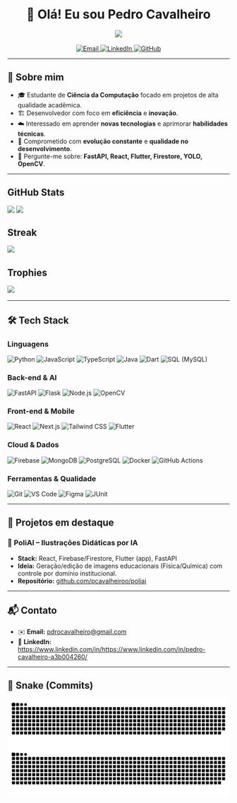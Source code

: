 <h1 align="center">👋 Olá! Eu sou <strong>Pedro Cavalheiro</strong></h1>

<p align="center">
  <a href="https://github.com/pcavalheiroo">
    <img src="https://readme-typing-svg.herokuapp.com?size=22&duration=3500&color=36BCF7&center=true&vCenter=true&width=750&lines=Desenvolvedor+Full+Stack+%7C+Ci%C3%AAncia+da+Computa%C3%A7%C3%A3o"/>
  </a>
</p>

<p align="center">
  <a href="mailto:pdrocavalheiro@gmail.com" target="_blank">
    <img alt="Email" src="https://img.shields.io/badge/Email-pdrocavalheiro%40gmail.com-DC4A3D?style=for-the-badge&logo=gmail&logoColor=white">
  </a>
  <a href="https://www.linkedin.com/in/pedro-cavalheiro-a3b004260/" target="_blank">
    <img alt="LinkedIn" src="https://img.shields.io/badge/LinkedIn-Pedro%20Cavalheiro-0A66C2?style=for-the-badge&logo=linkedin&logoColor=white">
  </a>
  <a href="https://github.com/pcavalheiroo?tab=repositories" target="_blank">
    <img alt="GitHub" src="https://img.shields.io/badge/GitHub-Repositórios-24292E?style=for-the-badge&logo=github&logoColor=white">
  </a>
</p>

---

## 🧭 Sobre mim
- 🎓 Estudante de **Ciência da Computação** focado em projetos de alta qualidade acadêmica.
- 🏗️ Desenvolvedor com foco em **eficiência** e **inovação**.
- ☁️ Interessado em aprender **novas tecnologias** e aprimorar **habilidades técnicas**.
- 🧪 Comprometido com **evolução constante** e **qualidade no desenvolvimento**.
- 💬 Pergunte-me sobre: **FastAPI, React, Flutter, Firestore, YOLO, OpenCV**.

---

## GitHub Stats
<p>
  <img height="165" src="https://github-readme-stats.vercel.app/api?username=pcavalheiroo&show_icons=true&theme=transparent&rank_icon=github" />
  <img height="165" src="https://github-readme-stats.vercel.app/api/top-langs/?username=pcavalheiroo&layout=compact&theme=transparent" />
</p>

## Streak
<p>
  <img height="165" src="https://streak-stats.demolab.com?user=pcavalheiroo&theme=transparent&date_format=j%20M%5B%20Y%5D" />
</p>

## Trophies
<p>
  <img src="https://github-profile-trophy.vercel.app/?username=pcavalheiroo&theme=onestar&no-frame=true&margin-w=10" />
</p>

---

## 🛠️ Tech Stack
<div>

  <h3>Linguagens</h3>
  <p>
    <img title="Python" height="40" src="https://cdn.jsdelivr.net/gh/devicons/devicon@latest/icons/python/python-original.svg"/>
    <img title="JavaScript" height="40" src="https://cdn.jsdelivr.net/gh/devicons/devicon@latest/icons/javascript/javascript-original.svg"/>
    <img title="TypeScript" height="40" src="https://cdn.jsdelivr.net/gh/devicons/devicon@latest/icons/typescript/typescript-original.svg"/>
    <img title="Java" height="40" src="https://cdn.jsdelivr.net/gh/devicons/devicon@latest/icons/java/java-original.svg"/>
    <img title="Dart" height="40" src="https://cdn.jsdelivr.net/gh/devicons/devicon@latest/icons/dart/dart-original.svg"/>
    <img title="SQL (MySQL)" height="40" src="https://cdn.jsdelivr.net/gh/devicons/devicon@latest/icons/mysql/mysql-original.svg"/>
  </p>

  <h3>Back-end & AI</h3>
  <p>
    <img title="FastAPI" height="40" src="https://cdn.jsdelivr.net/gh/devicons/devicon@latest/icons/fastapi/fastapi-original.svg"/>
    <img title="Flask" height="40" src="https://cdn.jsdelivr.net/gh/devicons/devicon@latest/icons/flask/flask-original.svg"/>
    <img title="Node.js" height="40" src="https://cdn.jsdelivr.net/gh/devicons/devicon@latest/icons/nodejs/nodejs-original.svg"/>
    <img title="OpenCV" height="40" src="https://cdn.jsdelivr.net/gh/devicons/devicon@latest/icons/opencv/opencv-original.svg"/>
  </p>

  <h3>Front-end & Mobile</h3>
  <p>
    <img title="React" height="40" src="https://cdn.jsdelivr.net/gh/devicons/devicon@latest/icons/react/react-original.svg"/>
    <img title="Next.js" height="40" src="https://cdn.jsdelivr.net/gh/devicons/devicon@latest/icons/nextjs/nextjs-original.svg"/>
    <img title="Tailwind CSS" height="40" src="https://cdn.jsdelivr.net/gh/devicons/devicon@latest/icons/tailwindcss/tailwindcss-original.svg"/>
    <img title="Flutter" height="40" src="https://cdn.jsdelivr.net/gh/devicons/devicon@latest/icons/flutter/flutter-original.svg"/>
  </p>

  <h3>Cloud & Dados</h3>
  <p>
    <img title="Firebase" height="40" src="https://cdn.jsdelivr.net/gh/devicons/devicon@latest/icons/firebase/firebase-plain.svg"/>
    <img title="MongoDB" height="40" src="https://cdn.jsdelivr.net/gh/devicons/devicon@latest/icons/mongodb/mongodb-original.svg"/>
    <img title="PostgreSQL" height="40" src="https://cdn.jsdelivr.net/gh/devicons/devicon@latest/icons/postgresql/postgresql-original.svg"/>
    <img title="Docker" height="40" src="https://cdn.jsdelivr.net/gh/devicons/devicon@latest/icons/docker/docker-original.svg"/>
    <img title="GitHub Actions" height="40" src="https://cdn.jsdelivr.net/gh/devicons/devicon@latest/icons/githubactions/githubactions-original.svg"/>
  </p>

  <h3>Ferramentas & Qualidade</h3>
  <p>
    <img title="Git" height="40" src="https://cdn.jsdelivr.net/gh/devicons/devicon@latest/icons/git/git-original.svg"/>
    <img title="VS Code" height="40" src="https://cdn.jsdelivr.net/gh/devicons/devicon@latest/icons/vscode/vscode-original.svg"/>
    <img title="Figma" height="40" src="https://cdn.jsdelivr.net/gh/devicons/devicon@latest/icons/figma/figma-original.svg"/>
    <img title="JUnit" height="40" src="https://cdn.jsdelivr.net/gh/devicons/devicon@latest/icons/java/java-original.svg"/>
  </p>

</div>


---

## 🚀 Projetos em destaque

### 🔹 PoliAI – Ilustrações Didáticas por IA
- **Stack:** React, Firebase/Firestore, Flutter (app), FastAPI
- **Ideia:** Geração/edição de imagens educacionais (Física/Química) com controle por domínio institucional.
- **Repositório:** [github.com/pcavalheiroo/poliai](https://github.com/pcavalheiroo/poli-ai)

---

## 📬 Contato
- ✉️ **Email:** pdrocavalheiro@gmail.com  
- 💼 **LinkedIn:** https://www.linkedin.com/in/https://www.linkedin.com/in/pedro-cavalheiro-a3b004260/

---

## 🐍 Snake (Commits)
![snake dark](.github/snake-dark.svg?cachebust=1#gh-dark-mode-only)
![snake light](.github/snake.svg?cachebust=1#gh-light-mode-only)
